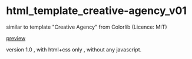 # html_template_creative-agency_v01

similar to template "Creative Agency" from Colorlib (Licence: MIT)

[preview](https://t0ny86.github.io/html_template_creative-agency_v01/)

version 1.0 , with html+css only , without any javascript.


